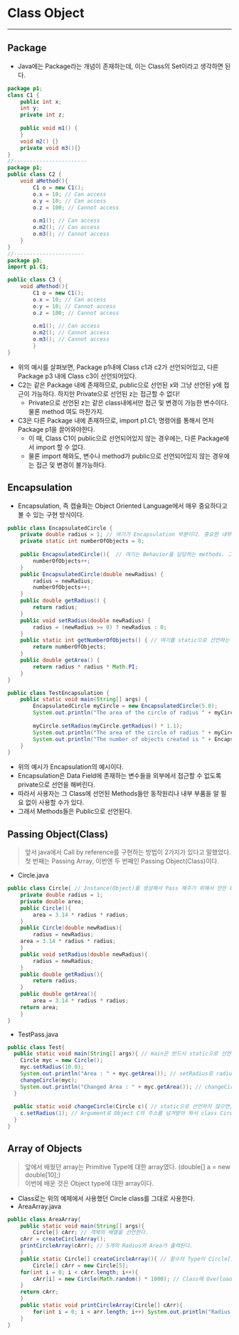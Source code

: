 # Class Object
---
## Package
- Java에는 Package라는 개념이 존재하는데, 이는 Class의 Set이라고 생각하면 된다.
```java
package p1;
class C1 {
	public int x;
	int y;
	private int z;
	
	public void m1() {
	}
	void m2() {}
	private void m3(){}
}
//-----------------------
package p1;
public class C2 {
	void aMethod(){
		C1 o = new C1();
		o.x = 10; // Can access
		o.y = 10; // Can access
		o.z = 100; // Cannot access
		
		o.m1(); // Can access
		o.m2(); // Can access
		o.m3(); // Cannot access
	}
}
//----------------------
package p3;
import p1.C1;

public class C3 {
	void aMethod(){
		C1 o = new C1();
		o.x = 10; // Can access
		o.y = 10; // Cannot access
		o.z = 100; // Cannot access
		
		o.m1(); // Can access
		o.m2(); // Cannot access
		o.m3(); // Cannot access
		}
}
```
- 위의 예시를 살펴보면, Package p1내에 Class c1과 c2가 선언되어있고, 다른 Package p3 내에 Class c3이 선언되어있다.
- C2는 같은 Package 내에 존재하므로, public으로 선언된 x와 그냥 선언된 y에 접근이 가능하다. 하지만 Private으로 선언된 z는 접근할 수 없다!
  - Private으로 선언된 z는 같은 class내에서만 접근 및 변경이 가능한 변수이다. 물론 method 여도 마찬가지.
- C3은 다른 Package 내에 존재하므로, import p1.C1; 명령어를 통해서 먼저 Package p1을 끌어와야한다.
  - 이 때, Class C1이 public으로 선언되어있지 않는 경우에는, 다른 Package에서 import 할 수 없다.
  - 물론 import 해와도, 변수나 method가 public으로 선언되어있지 않는 경우에는 접근 및 변경이 불가능하다.

## Encapsulation
- Encapsulation, 즉 캡슐화는 Object Oriented Language에서 매우 중요하다고 볼 수 있는 구현 방식이다.
```java
public class EncapsulatedCircle {
	private double radius = 1; // 여기가 Encapsulation 부분이다. 중요한 내부 멤버 변수들을 직접 못건들게 한다.
	private static int numberOfObjects = 0;
	
	public EncapsulatedCircle(){  // 여기는 Behavior을 담당하는 methods. 그 내부는 알 수 없이 그냥 기능만 사용할 수 있도록 public으로.
		numberOfObjects++;
	}
	public EncapsulatedCircle(double newRadius) {
		radius = newRadius;
		numberOfObjects++;
	}
	public double getRadius() {
		return radius;
	}
	public void setRadius(double newRadius) {
		radius = (newRadius >= 0) ? newRadius : 0;
	}
	public static int getNumberOfObjects() { // 여기를 static으로 선언하는 이유는, main 함수가 static이기 때문에!
		return numberOfObjects;
	}
	public double getArea() {
		return radius * radius * Math.PI;
	}
}

public class TestEncapsulation {
	public static void main(String[] args) {
		EncapsulatedCircle myCircle = new EncapsulatedCircle(5.0);
		System.out.println("The area of the circle of radius " + myCircle.getRadius() + " is " + myCircle.getArea());
		
		myCircle.setRadius(myCircle.getRadius() * 1.1);
		System.out.println("The area of the circle of radius " + myCircle.getRadius() + " is " + myCircle.getArea());
		System.out.println("The number of objects created is " + EncapsulatedCircle.getNumberOfObjects());
	}
}
```
- 위의 예시가 Encapsulation의 예시이다.
- Encapsulation은 Data Field에 존재하는 변수들을 외부에서 접근할 수 없도록 private으로 선언을 해버린다.
- 따라서 사용자는 그 Class에 선언된 Methods들만 동작원리나 내부 부품을 알 필요 없이 사용할 수가 있다.
- 그래서 Methods들은 Public으로 선언된다.

## Passing Object(Class)
>앞서 java에서 Call by reference를 구현하는 방법이 2가지가 있다고 말했었다.  
>첫 번째는 Passing Array, 이번엔 두 번째인 Passing Object(Class)이다.  
- Circle.java
```java
public class Circle{ // Instance(Object)를 생성해서 Pass 해주기 위해서 만든 Class
    private double radius = 1;
    private double area;
    public Circle(){
        area = 3.14 * radius * radius;
    }
    public Circle(double newRadius){
        radius = newRadius;
	area = 3.14 * radius * radius; 
    }
    public void setRadius(double newRadius){
        radius = newRadius;
    }
    public double getRadius(){
        return radius;
    }
    public double getArea(){
        area = 3.14 * radius * radius;
	return area;
    }
}
```
- TestPass.java
```java
public class Test{
  public static void main(String[] args){ // main은 반드시 static으로 선언되어야한다.
  	Circle myc = new Circle();
	myc.setRadius(10.0);
	System.out.println("Area : " + myc.getArea()); // setRadius로 radius가 10.0이 되었으므로, 넓이 314.0이 출력된다.
	changeCircle(myc);
	System.out.println("Changed Area : " + myc.getArea()); // changeCircle에서 radius가 1로 바뀌었기 때문에, 넓이 3.14가 출력된다.
  }
  
  public static void changeCircle(Circle c){ // static으로 선언하지 않으면, main 함수 내에서 사용할 수가 없게 된다.
  	c.setRadius(1); // Argument로 Object C의 주소를 넘겨받아 와서 class Circle의 method인 setRadius에 Access해서 값을 바꾸는 동작이다.
  }
}
```

## Array of Objects
>앞에서 배웠던 array는 Primitive Type에 대한 array였다. (double[] a = new double[10];)  
>이번에 배운 것은 Object type에 대한 array이다.  
- Class로는 위의 예제에서 사용했던 Circle class를 그대로 사용한다.
- AreaArray.java
```java
public class AreaArray{
    public static void main(String[] args){
    	Circle[] cArr; // 객체의 배열을 선언한다.
	cArr = createCircleArray();
	printCircleArray(cArr); // 5개의 Radius와 Area가 출력된다.
    }
    public static Circle[] createCircleArray(){ // 함수의 Type이 Circle[] 이어야 하는 이유는, return 값이 객체의 배열이기 때문이다.
    	Circle[] cArr = new Circle[5];
	for(int i = 0; i < cArr.length; i++){
	    cArr[i] = new Circle(Math.random() * 1000); // Class에 Overloading된 Constructor을 통해 Radius를 랜덤 값으로 set하고 Area까지 계산해서 배열에 넣는다.
	}
	return cArr;
    }
    public static void printCircleArray(Circle[] cArr){
    	for(int i = 0; i < arr.length; i++) System.out.println("Radius is : " + arr[i].getRadius() + " Area is : " + arr[i].getArea());
    }
}
```
